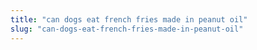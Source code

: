 ```yaml
---
title: "can dogs eat french fries made in peanut oil"
slug: "can-dogs-eat-french-fries-made-in-peanut-oil"
---
```


